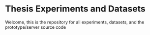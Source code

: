 # Thesis Experiments and Datasets
Welcome, this is the repository for all experiments, datasets, and the prototype/server source code 
